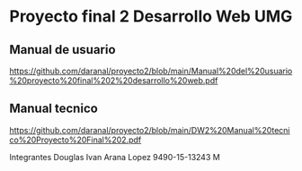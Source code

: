 # Proyecto final 2 Desarrollo Web UMG
## Manual de usuario 
https://github.com/daranal/proyecto2/blob/main/Manual%20del%20usuario%20proyecto%20final%202%20desarrollo%20web.pdf
## Manual tecnico
https://github.com/daranal/proyecto2/blob/main/DW2%20Manual%20tecnico%20Proyecto%20Final%202.pdf

Integrantes
Douglas Ivan Arana Lopez 9490-15-13243
M